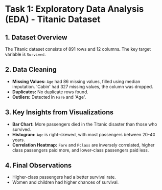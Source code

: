 # Task 1: Exploratory Data Analysis (EDA) - Titanic Dataset

## 1. Dataset Overview
The Titanic dataset consists of 891 rows and 12 columns. The key target variable is `Survived`.

## 2. Data Cleaning
- **Missing Values:** `Age` had 86 missing values, filled using median imputation. 'Cabin' had 327 missing values, the column was dropped.
- **Duplicates:** No duplicate rows found.
- **Outliers:** Detected in `Fare` and 'Age'.

## 3. Key Insights from Visualizations
- **Bar Chart:** More passengers died in the Titanic disaster than those who survived.
- **Histogram:** `Age` is right-skewed, with most passengers between 20-40 years.
- **Correlation Heatmap:** `Fare` and `Pclass` are inversely correlated, higher class passengers paid more, and lower-class passengers paid less.

## 4. Final Observations
- Higher-class passengers had a better survival rate.
- Women and children had higher chances of survival.


